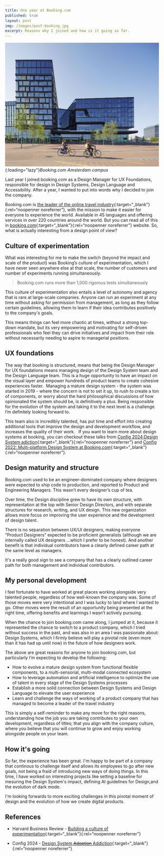 ```yaml
---
title: One year at Booking.com
published: true
layout: post
img: /images/post-booking.jpg
excerpt: Reasons why I joined and how is it going so far.
---
```

![RSS](/images/post-booking.jpg){:loading="lazy"}*Booking.com Amsterdam campus*

Last year I joined booking.com as a Design Manager for UX Foundations, responsible for design in Design Systems, Design Language and Accessibility. After a year, I wanted to put into words why I decided to join the company.

Booking.com is [the leader of the online travel industry](https://www.statista.com/statistics/1039616/leading-online-travel-companies-by-market-cap/){:target=“_blank”}{:rel=“noopenner noreferrer”}, with the mission to make it easier for everyone to experience the world. Available in 45 languages and offering services in over 220 countries around the world.  But you can read all of this in [booking.com](https://news.booking.com/fast-facts){:target=“_blank”}{:rel=“noopenner noreferrer”}
website. So, what is actually interesting from a design point of view?

## Culture of experimentation

What was interesting for me to make the switch (beyond the impact and scale of the product) was Booking’s culture of experimentation, which I have never seen anywhere else at that scale, the number of customers and number of experiments running simultaneously. 

> Booking.com runs more than 1,000 rigorous tests simultaneously 

This culture of experimentation also entails a level of autonomy and agency that is rare at large-scale companies. Anyone can run an experiment at any time without asking for permission from management, as long as they follow certain guidelines, allowing them to learn if their idea contributes positively to the company's goals.

This means things can feel more chaotic at times, without a strong top-down mandate, but its very empowering and motivating for self-driven professionals who feel they can drive initiatives and impact from their role without necessarily needing to aspire to managerial positions.

## UX foundations

The way that booking is structured, means that being the Design Manager for UX foundations means managing design of the Design System team and the Design Language team. This is a huge opportunity to have an impact on the visual layer and empower hundreds of product teams to create cohesive experiences faster.
 Managing a mature design system - the system was started in 2019 - where the concern is not to set it up, to rush to create a ton of components, or worry about the hard philosophical discussions of how opinionated the system should be, is definitively a plus. Being responsible for the evolution of the system and taking it to the next level is a challenge I’m definitely looking forward to.

This team also is incredibly talented, has put time and effort into creating additional tools that improve the design and development workflow, and increases the quality of their work.   If you want to learn more about design systems at booking, you can checkout these talks from [Config 2024:Design System adiction](https://youtu.be/5P1CPwJdlsQ?si=bIVhFhj9Ghgo4SUc){:target=“_blank”}{:rel=“noopenner noreferrer”} and [Config 2022: Multi-platform Design System at Booking.com](https://youtu.be/5P1CPwJdlsQ?si=bIVhFhj9Ghgo4SUc){:target=“_blank”}{:rel=“noopenner noreferrer”}.

## Design maturity and structure

Booking.com  used to be an engineer-dominated company where designers were expected to ship code to production, and reported to Product and Engineering Managers. This wasn’t every designer’s cup of tea.

Over time, the Design discipline grew to have its own structure, with representation at the top with Senior Design Directors, and with separate structures for research, writing, and UX design. This new organization allows more focus on improving the user experience and the development of design talent.

There is no separation between UX/UI designers, making everyone “Product Designers” expected to be proficient generalists (although we are internally called UX designers …which I prefer to be honest). And another benefit is that individual contributors have a clearly defined career path at the same level as managers.

It's a really good sign to see a company that has a clearly outlined career path for both management and individual contributors.

## My personal development

I feel fortunate to have worked at great places working alongside very talented people, regardless of how well-known the company was. Some of those moves were very intentional and I was lucky to land where I wanted to go. Other moves were the result of an opportunity being presented at the right time, offering benefits and learnings I wasn’t actively pursuing. 

When the chance to join booking.com came along, I jumped at it, because it represented the chance to switch to a product company, which I tried without success in the past, and was also in an area I was passionate about: Design Systems, which I firmly believe will play a pivotal role (even more than it has had up until now) in the future of how designers work.

The above are great reasons for anyone to join booking.com, but particularly I’m expecting to develop the following:

* How to evolve a mature design system from functional flexible components, to a multi-sensorial, multi-modal connected ecosystem
* How to leverage automation and artificial intelligence to optimize the use of talent in every stage of the Design Systems processes
* Establish a more solid connection between Design Systems and Design Language to elevate the user experience
* Learn and challenge the ways of working of a product company that has managed to become a leader of the travel industry

This is simply a self-reminder to make any move for the right reasons, understanding how the job you are taking contributes to your own development, regardless of titles; that you align with the company culture, where you believe that you will continue to grow and enjoy working alongside people on your team.

## How it's going

So far, the experience has been great. I'm happy to be part of a company that continous to challenge itself and allows its employees to go after new goals, not being a fraid of introducing new ways of doing things. In this time, I have worked on interesting projects like setting a baseline for mesuring the Design System's impact, defining AI guidelines for Design,and the evolution of dark mode.

I'm looking forwards to more exciting challenges in this pivotal moment of design and the evolution of how we create digital products.

## References

* Harvard Business Review - [Building a culture of experimentation](https://hbr.org/2020/03/building-a-culture-of-experimentation){:target=“_blank”}{:rel=“noopenner noreferrer”}

* Config 2024 - [Design System ~~Adoption~~ Addiction](https://youtu.be/5P1CPwJdlsQ?si=Ho_Q97kVnnITtHuE){:target=“_blank”}{:rel=“noopenner noreferrer”}